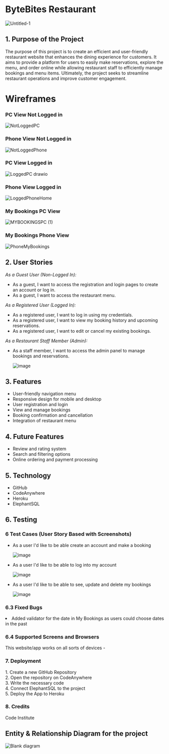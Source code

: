 <h1>ByteBites Restaurant</h1>

![Untitled-1](https://github.com/AEmin96/Project4-CI-ByteBitesWebsite/assets/126208272/8d610cf7-ba23-4b8b-a5ec-094da48e0371)

<h2>1. Purpose of the Project</h2>
<p>The purpose of this project is to create an efficient and user-friendly restaurant website that enhances the dining experience for customers. It aims to provide a platform for users to easily make reservations, explore the menu, and order online while allowing restaurant staff to efficiently manage bookings and menu items. Ultimately, the project seeks to streamline restaurant operations and improve customer engagement.</p>


<h1> Wireframes </h1>

<h3> PC View Not Logged in </h3>

![NotLoggedPC](https://github.com/AEmin96/Project4-CI-ByteBitesWebsite/assets/126208272/4dddb484-e024-41f0-b945-2d02d76b6b55)

<h3> Phone View Not Logged in </h3>

![NotLoggedPhone](https://github.com/AEmin96/Project4-CI-ByteBitesWebsite/assets/126208272/eb1bdab9-c6a6-463d-ae77-bd0a8bd67ee5)

<h3> PC View Logged in </h3>

![LoggedPC drawio](https://github.com/AEmin96/Project4-CI-ByteBitesWebsite/assets/126208272/6c85fa6c-06ee-4825-996a-b446f1387dd3)

<h3> Phone View Logged in </h3>

![LoggedPhoneHome](https://github.com/AEmin96/Project4-CI-ByteBitesWebsite/assets/126208272/d59c620b-163b-4030-aaf5-06f5ed68844b)

<h3> My Bookings PC View </h3>

![MYBOOKINGSPC (1)](https://github.com/AEmin96/Project4-CI-ByteBitesWebsite/assets/126208272/7cbea5ee-fca0-4d8f-8c7d-840369933f7d)

<h3> My Bookings Phone View </h3>

![PhoneMyBookings](https://github.com/AEmin96/Project4-CI-ByteBitesWebsite/assets/126208272/a88f40cb-6339-4d92-8b8a-5fa903e6697c)


<h2>2. User Stories</h2>

  
 <em> As a Guest User (Non-Logged In): </em>
<ul> 
<li>As a guest, I want to access the registration and login pages to create an account or log in.</li>
<li>As a guest, I want to access the restaurant menu.</li>
</ul>

 
<em> As a Registered User (Logged In): </em>
<ul>
<li>As a registered user, I want to log in using my credentials.</li>
<li>As a registered user, I want to view my booking history and upcoming reservations.</li>
<li>As a registered user, I want to edit or cancel my existing bookings.</li>
</ul>
<em> As a Restaurant Staff Member (Admin): </em>
<ul>
<li>As a staff member, I want to access the admin panel to manage bookings and reservations.</li>

  ![image](https://github.com/AEmin96/Project4-CI-ByteBitesWebsite/assets/126208272/54ac56c4-b8ce-495f-a1e7-4110565102bb)

</ul>
<h2>3. Features</h2>
<ul>
  <li>User-friendly navigation menu</li>
  <li>Responsive design for mobile and desktop</li>
  <li>User registration and login</li>
  <li>View and manage bookings</li>
  <li>Booking confirmation and cancellation</li>
  <li>Integration of restaurant menu</li>
</ul>
<h2>4. Future Features</h2>
<ul>
 <li>Review and rating system</li>
  <li>Search and filtering options</li>
  <li>Online ordering and payment processing</li>

  
 </ul>
<h2>5. Technology</h2>
<ul>
  <li> GitHub</li>
  <li> CodeAnywhere</li>
  <li> Heroku</li>
  <li>ElephantSQL</li>
</ul>
<h2>6. Testing</h2>
<h3> 6 Test Cases (User Story Based with Screenshots)</h3>
<ul>
  <li> As a user I'd like to be able create an account and make a booking </li>
  
  ![image](https://github.com/AEmin96/Project4-CI-ByteBitesWebsite/assets/126208272/9766834d-75fc-4ee5-872c-91d71b271e6e)

  <li> As a user I'd like to be able to log into my account </li>
  
  ![image](https://github.com/AEmin96/Project4-CI-ByteBitesWebsite/assets/126208272/3a852726-3f58-46be-b076-2009c96b9280)

  <li> As a user I'd like to be able to see, update and delete my bookings </li>
  
![image](https://github.com/AEmin96/Project4-CI-ByteBitesWebsite/assets/126208272/a1d5fd8b-a6fb-46d4-83e1-fb3890828e7b)

  
</ul>
<h3> 6.3 Fixed Bugs</h3>
  <li> Added validator for the date in My Bookings as users could choose dates in the past </li>

<h3> 6.4 Supported Screens and Browsers</h3> 
 This website/app works on all sorts of devices -
 


 
<h3>7. Deployment</h3>
  1. Create a new GitHub Repository <br>
  2. Open the repository on CodeAnywhere <br>
  3. Write the necessary code <br>
  4. Connect ElephantSQL to the project <br>
  5. Deploy the App to Heroku <br>
<h3> 8. Credits</h3>
Code Institute



<h2> Entity & Relationship Diagram for the project </h2>



![Blank diagram](https://github.com/AEmin96/Project4-CI-ByteBitesWebsite/assets/126208272/80ad62d9-c3da-46bf-b2fb-49f45d301807)
